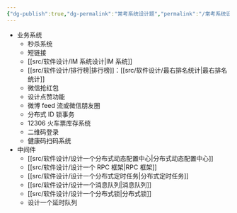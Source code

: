 ```yaml
---
{"dg-publish":true,"dg-permalink":"常考系统设计题","permalink":"/常考系统设计题/"}
---
```



- 业务系统
	- 秒杀系统
	- 短链接
	- [[src/软件设计/IM 系统设计\|IM 系统]]
	- [[src/软件设计/排行榜\|排行榜]]：[[src/软件设计/最右排名统计\|最右排名统计]]
	- 微信抢红包
	- 设计点赞功能
	- 微博 feed 流或微信朋友圈
	- 分布式 ID 锁事务
	- 12306 火车票库存系统
	- 二维码登录
	- 健康码扫码系统
- 中间件
	- [[src/软件设计/设计一个分布式动态配置中心\|分布式动态配置中心]]
	- [[src/软件设计/设计一个 RPC 框架\|RPC 框架]]
	- [[src/软件设计/设计一个分布式定时任务\|分布式定时任务]]
	- [[src/软件设计/设计一个消息队列\|消息队列]]
	- [[src/软件设计/设计一个分布式锁\|分布式锁]]
	- 设计一个延时队列